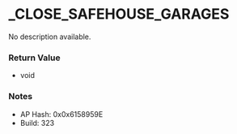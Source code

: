 # _CLOSE_SAFEHOUSE_GARAGES

No description available.

### Return Value
* void

### Notes
* AP Hash: 0x0x6158959E
* Build: 323

